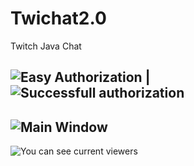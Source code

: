 # Twichat2.0
Twitch Java Chat

![Easy Authorization](http://screenshot.ru/519925b650ff02d60da3e8c9aa33d1f5.png)
|
![Successfull authorization](http://screenshot.ru/552254d7d49fc8e9417f3466652cf576.png)
---
![Main Window](http://screenshot.ru/d106188bb90c726d92ff61942365e12b.png)
---
![You can see current viewers](http://screenshot.ru/5e29913f43bd66aff66090a2f2bf4925.png)
